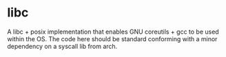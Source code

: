 # libc

A libc + posix implementation that enables GNU coreutils + gcc to be
used within the OS. The code here should be standard conforming with
a minor dependency on a syscall lib from arch.

